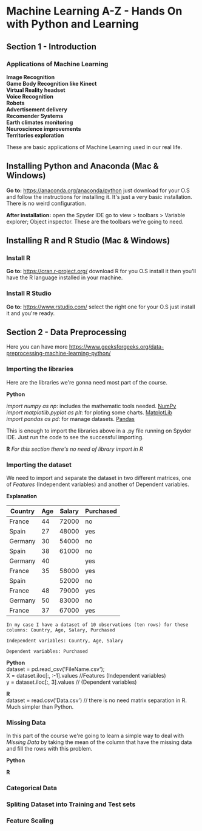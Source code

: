 # Machine Learning A-Z - Hands On with Python and Learning

## Section 1 - Introduction

### Applications of Machine Learning

**Image Recognition**  
**Game Body Recognition like Kinect**  
**Virtual Reality headset**  
**Voice Recognition**  
**Robots**  
**Advertisement delivery**  
**Recomender Systems**  
**Earth climates monitoring**  
**Neuroscience improvements**  
**Territories exploration**  

These are basic applications of Machine Learning used in our real life.  


## Installing Python and Anaconda (Mac & Windows)

**Go to:** https://anaconda.org/anaconda/python just download for your O.S and follow the instructions for installing it. It's just a very basic installation. There is no weird configuration.  

**After installation:** open the Spyder IDE go to view > toolbars > Variable explorer; Object inspector. These are the toolbars we're going to need. 


## Installing R and R Studio (Mac & Windows)

### Install R

**Go to:** https://cran.r-project.org/ download R for you O.S install it then you'll have the R language installed in your machine.  

### Install R Studio

**Go to:** https://www.rstudio.com/ select the right one for your O.S just install it and you're ready.


## Section 2 - Data Preprocessing

Here you can have more https://www.geeksforgeeks.org/data-preprocessing-machine-learning-python/

### Importing the libraries
Here are the libraries we're gonna need most part of the course.

**Python** 

*import numpy as np*: includes the mathematic tools needed. [NumPy](http://www.numpy.org/)  
*import matplotlib.pyplot as plt*: for ploting some charts. [MatplotLib](https://matplotlib.org/api/pyplot_api.html)  
*import pandas as pd*: for manage datasets. [Pandas](https://pandas.pydata.org/)  
 
This is enough to import the libraries above in a .py file running on Spyder IDE. Just run the code to see the successful importing.

**R** 
*For this section there's no need of library import in R*


### Importing the dataset  

We need to import and separate the dataset in two different matrices, one of *Features* (Independent variables) and another of Dependent variables.  

**Explanation**  


| Country  | Age | Salary | Purchased |
| ---------| --- | ------ | --------- |
| France   | 44  | 72000  | no        |
| Spain    | 27  | 48000  | yes       |
| Germany  | 30  | 54000  | no        |
| Spain    | 38  | 61000  | no        |
| Germany  | 40  |        | yes       |
| France   | 35  | 58000  | yes       |
| Spain    |     | 52000  | no        |
| France   | 48  | 79000  | yes       |
| Germany  | 50  | 83000  | no        |
| France   | 37  | 67000  | yes       |


```
In my case I have a dataset of 10 observations (ten rows) for these columns: Country, Age, Salary, Purchased   

Independent variables: Country, Age, Salary   

Dependent variables: Purchased  

```
**Python**  
dataset = pd.read_csv('FileName.csv');  
X = dataset.iloc[:, :-1].values //Features (Independent variables)  
y = dataset.iloc[:, 3].values   // (Dependent variables)  

**R**  
dataset = read.csv('Data.csv') // there is no need matrix separation in R. Much simpler than Python.  


### Missing Data
In this part of the course we're going to learn a simple way to deal with *Missing Data* by taking the mean of the column that have the missing data and fill the rows with this problem.


**Python**  
 

**R**  
 



### Categorical Data

### Spliting Dataset into Training and Test sets

### Feature Scaling





